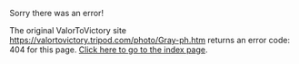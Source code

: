 

Sorry there was an error!

The original ValorToVictory site https://valortovictory.tripod.com/photo/Gray-ph.htm returns an error code: 404 for this page. [Click here to go to the index page](../index.md).